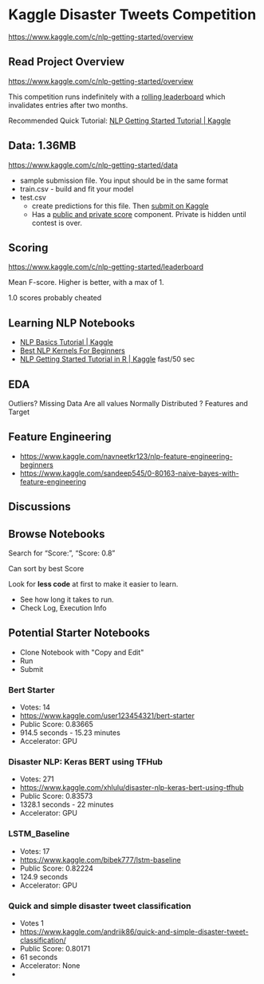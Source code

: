 # Kaggle Disaster Tweets Competition

https://www.kaggle.com/c/nlp-getting-started/overview

## Read Project Overview

https://www.kaggle.com/c/nlp-getting-started/overview

This competition runs indefinitely with a  [rolling leaderboard](https://www.kaggle.com/c/titanic/discussion/6240)  which invalidates entries after two months.

Recommended Quick Tutorial: [NLP Getting Started Tutorial | Kaggle](https://www.kaggle.com/philculliton/nlp-getting-started-tutorial)

## Data: 1.36MB

https://www.kaggle.com/c/nlp-getting-started/data

- sample submission file. You input should be in the same format
- train.csv - build and fit your model
- test.csv
  - create predictions for this file. Then [submit on Kaggle](https://www.kaggle.com/c/nlp-getting-started/submit)
  - Has a [public and private score](https://www.kaggle.com/c/nlp-getting-started/leaderboard) component. Private is hidden until contest is over.

## Scoring

https://www.kaggle.com/c/nlp-getting-started/leaderboard

Mean F-score.  Higher is better, with a max of 1.

1.0 scores probably cheated

## Learning NLP Notebooks

- [NLP Basics Tutorial | Kaggle](https://www.kaggle.com/frankmollard/nlp-basics-tutorial)
- [Best NLP Kernels For Beginners](https://www.kaggle.com/c/nlp-getting-started/discussion/134890)
- [NLP Getting Started Tutorial in R | Kaggle](https://www.kaggle.com/wrrosa/nlp-getting-started-tutorial-in-r/comments) fast/50 sec

## EDA

Outliers?
Missing Data
Are all values Normally Distributed ?
  Features and Target

## Feature Engineering

- https://www.kaggle.com/navneetkr123/nlp-feature-engineering-beginners
- https://www.kaggle.com/sandeep545/0-80163-naive-bayes-with-feature-engineering

## Discussions

## Browse Notebooks

Search for “Score:”, “Score: 0.8”

Can sort by best Score

Look for **less code** at first to make it easier to learn.

- See how long it takes to run.
- Check Log, Execution Info

## Potential Starter Notebooks

- Clone Notebook with "Copy and Edit"
- Run
- Submit

### Bert Starter

- Votes: 14
- https://www.kaggle.com/user123454321/bert-starter
- Public Score: 0.83665
- 914.5 seconds - 15.23 minutes
- Accelerator:  GPU

### Disaster NLP: Keras BERT using TFHub

- Votes: 271
- https://www.kaggle.com/xhlulu/disaster-nlp-keras-bert-using-tfhub
- Public Score: 0.83573
- 1328.1 seconds - 22 minutes 
- Accelerator:  GPU

### LSTM_Baseline

- Votes: 17
- https://www.kaggle.com/bibek777/lstm-baseline
- Public Score: 0.82224
- 124.9 seconds
- Accelerator: GPU

### Quick and simple disaster tweet classification

- Votes 1
- https://www.kaggle.com/andriik86/quick-and-simple-disaster-tweet-classification/
- Public Score: 0.80171
- 61 seconds
- Accelerator: None
- 
